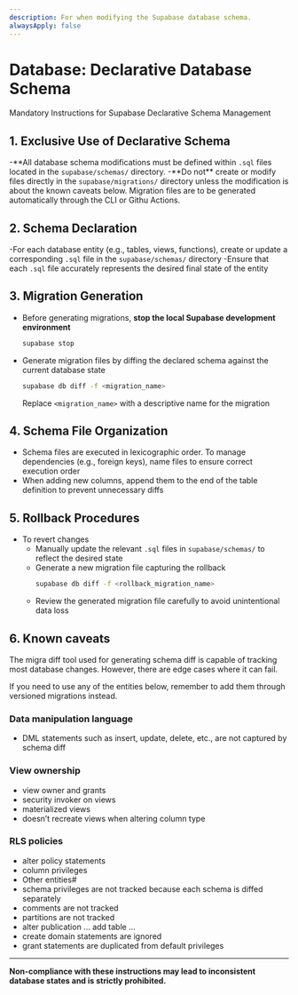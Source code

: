 ```yaml
---
description: For when modifying the Supabase database schema.
alwaysApply: false
---
```


# Database: Declarative Database Schema

Mandatory Instructions for Supabase Declarative Schema Management

## 1. **Exclusive Use of Declarative Schema**

-**All database schema modifications must be defined within `.sql` files located in the `supabase/schemas/` directory. -**Do not\*\* create or modify files directly in the `supabase/migrations/` directory unless the modification is about the known caveats below. Migration files are to be generated automatically through the CLI or Githu Actions.

## 2. **Schema Declaration**

-For each database entity (e.g., tables, views, functions), create or update a corresponding `.sql` file in the `supabase/schemas/` directory
-Ensure that each `.sql` file accurately represents the desired final state of the entity

## 3. **Migration Generation**

- Before generating migrations, **stop the local Supabase development environment**
  ```bash
  supabase stop
  ```
- Generate migration files by diffing the declared schema against the current database state
  ```bash
  supabase db diff -f <migration_name>
  ```
  Replace `<migration_name>` with a descriptive name for the migration

## 4. **Schema File Organization**

- Schema files are executed in lexicographic order. To manage dependencies (e.g., foreign keys), name files to ensure correct execution order
- When adding new columns, append them to the end of the table definition to prevent unnecessary diffs

## 5. **Rollback Procedures**

- To revert changes
  - Manually update the relevant `.sql` files in `supabase/schemas/` to reflect the desired state
  - Generate a new migration file capturing the rollback
    ```bash
    supabase db diff -f <rollback_migration_name>
    ```
  - Review the generated migration file carefully to avoid unintentional data loss

## 6. **Known caveats**

The migra diff tool used for generating schema diff is capable of tracking most database changes. However, there are edge cases where it can fail.

If you need to use any of the entities below, remember to add them through versioned migrations instead.

### Data manipulation language

- DML statements such as insert, update, delete, etc., are not captured by schema diff

### View ownership

- view owner and grants
- security invoker on views
- materialized views
- doesn’t recreate views when altering column type

### RLS policies

- alter policy statements
- column privileges
- Other entities#
- schema privileges are not tracked because each schema is diffed separately
- comments are not tracked
- partitions are not tracked
- alter publication ... add table ...
- create domain statements are ignored
- grant statements are duplicated from default privileges

---

**Non-compliance with these instructions may lead to inconsistent database states and is strictly prohibited.**
